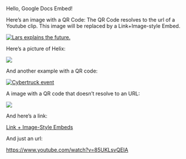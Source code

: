 Hello, Google Docs Embed! 

 

Here’s an image with a QR Code: The QR Code resolves to the url of a Youtube clip. This image will be replaced by a Link+Image-style Embed. 



[![Lars explains the future.](https://hlx.blob.core.windows.net/external/aa59825575016ba5bb9f1ee54be5d7efc23e3032#image.png)](https://www.youtube.com/watch?v=85UKLsvQEIA) 



Here’s a picture of Helix: 



![](https://hlx.blob.core.windows.net/external/78133967c7b3baeda8a658be2928a49e9e46e3d4#image.png) 

And another example with a QR code: 



[![Cybertruck event](https://hlx.blob.core.windows.net/external/e4f94908929f83caea5221f91b9d12bdac245afa#image.png)](https://www.youtube.com/watch?v=m7atGkba-Z8) 



A image with a QR code that doesn’t resolve to an URL:

![](https://hlx.blob.core.windows.net/external/bdb0328f42d0a803ede5f0f01bf2274ff337eb1b#image.png)

And here’s a link: 

[Link + Image-Style Embeds](https://github.com/adobe/helix-pipeline/blob/master/docs/markdown.md#link--image-style-embeds) 



And just an url:



<https://www.youtube.com/watch?v=85UKLsvQEIA>



 



